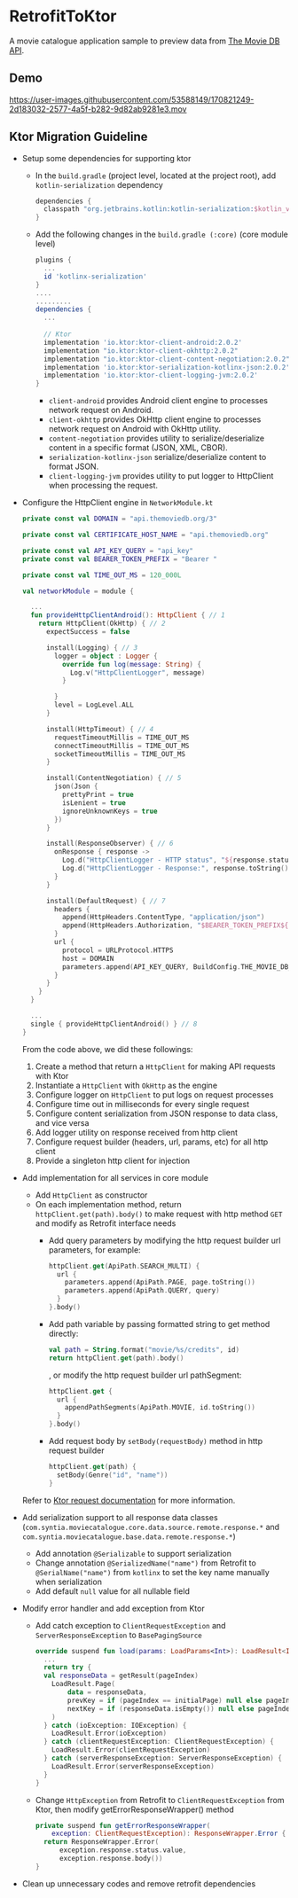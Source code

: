 # RetrofitToKtor

A movie catalogue application sample to preview data from [The Movie DB API](https://www.themoviedb.org/). 

## Demo

https://user-images.githubusercontent.com/53588149/170821249-2d183032-2577-4a5f-b282-9d82ab9281e3.mov

## Ktor Migration Guideline

+ Setup some dependencies for supporting ktor
  + In the `build.gradle` (project level, located at the project root), add `kotlin-serialization` dependency

    ```gradle
    dependencies {
      classpath "org.jetbrains.kotlin:kotlin-serialization:$kotlin_version"
    }
    ```

  + Add the following changes in the `build.gradle (:core)` (core module level)

    ```gradle
    plugins {
      ...
      id 'kotlinx-serialization'
    }
    ....
    .........
    dependencies {
      ...
      
      // Ktor
      implementation 'io.ktor:ktor-client-android:2.0.2'
      implementation "io.ktor:ktor-client-okhttp:2.0.2"
      implementation "io.ktor:ktor-client-content-negotiation:2.0.2"
      implementation 'io.ktor:ktor-serialization-kotlinx-json:2.0.2'
      implementation 'io.ktor:ktor-client-logging-jvm:2.0.2'
    }
    ```

    + `client-android` provides Android client engine to processes network request on Android.
    + `client-okhttp` provides OkHttp client engine to processes network request on Android with OkHttp utility.
    + `content-negotiation` provides utility to serialize/deserialize content in a specific format (JSON, XML, CBOR).
    + `serialization-kotlinx-json` serialize/deserialize content to format JSON.
    + `client-logging-jvm` provides utility to put logger to HttpClient when processing the request.

+ Configure the HttpClient engine in `NetworkModule.kt`

  ```kotlin
  private const val DOMAIN = "api.themoviedb.org/3"

  private const val CERTIFICATE_HOST_NAME = "api.themoviedb.org"

  private const val API_KEY_QUERY = "api_key"
  private const val BEARER_TOKEN_PREFIX = "Bearer "

  private const val TIME_OUT_MS = 120_000L

  val networkModule = module {

    ...
    fun provideHttpClientAndroid(): HttpClient { // 1
      return HttpClient(OkHttp) { // 2
        expectSuccess = false

        install(Logging) { // 3
          logger = object : Logger {
            override fun log(message: String) {
              Log.v("HttpClientLogger", message)
            }

          }
          level = LogLevel.ALL
        }

        install(HttpTimeout) { // 4
          requestTimeoutMillis = TIME_OUT_MS
          connectTimeoutMillis = TIME_OUT_MS
          socketTimeoutMillis = TIME_OUT_MS
        }

        install(ContentNegotiation) { // 5
          json(Json {
            prettyPrint = true
            isLenient = true
            ignoreUnknownKeys = true
          })
        }

        install(ResponseObserver) { // 6
          onResponse { response ->
            Log.d("HttpClientLogger - HTTP status", "${response.status.value}")
            Log.d("HttpClientLogger - Response:", response.toString())
          }
        }

        install(DefaultRequest) { // 7
          headers {
            append(HttpHeaders.ContentType, "application/json")
            append(HttpHeaders.Authorization, "$BEARER_TOKEN_PREFIX${BuildConfig.THE_MOVIE_DB_ACCESS_TOKEN}")
          }
          url {
            protocol = URLProtocol.HTTPS
            host = DOMAIN
            parameters.append(API_KEY_QUERY, BuildConfig.THE_MOVIE_DB_API_KEY)
          }
        }
      }
    }

    ...
    single { provideHttpClientAndroid() } // 8
  }
  ```

  From the code above, we did these followings:
    1. Create a method that return a `HttpClient` for making API requests with Ktor
    2. Instantiate a `HttpClient` with `OkHttp` as the engine
    3. Configure logger on `HttpClient` to put logs on request processes
    4. Configure time out in milliseconds for every single request
    5. Configure content serialization from JSON response to data class, and vice versa
    6. Add logger utility on response received from http client
    7. Configure request builder (headers, url, params, etc) for all http client
    8. Provide a singleton http client for injection

+ Add implementation for all services in core module
  + Add `HttpClient` as constructor
  + On each implementation method, return `httpClient.get(path).body()` to make request with http method `GET` and modify as Retrofit interface needs
    + Add query parameters by modifying the http request builder url parameters, for example:
      ```kotlin
      httpClient.get(ApiPath.SEARCH_MULTI) {
        url {
          parameters.append(ApiPath.PAGE, page.toString())
          parameters.append(ApiPath.QUERY, query)
        }
      }.body()
      ```

    + Add path variable by passing formatted string to get method directly:
      ```kotlin
      val path = String.format("movie/%s/credits", id)
      return httpClient.get(path).body()
      ```
      , or modify the http request builder url pathSegment:
      ```kotlin
      httpClient.get {
        url {
          appendPathSegments(ApiPath.MOVIE, id.toString())
        }
      }.body()
      ```
      
    + Add request body by `setBody(requestBody)` method in http request builder
      ```kotlin
      httpClient.get(path) {
        setBody(Genre("id", "name"))
      }
      ```
      
  Refer to [Ktor request documentation](https://ktor.io/docs/request.html) for more information.

+ Add serialization support to all response data classes (`com.syntia.moviecatalogue.core.data.source.remote.response.*` and `com.syntia.moviecatalogue.base.data.remote.response.*`)
  + Add annotation `@Serializable` to support serialization
  + Change annotation `@SerializedName("name")` from Retrofit to `@SerialName("name")` from `kotlinx` to set the key name manually when serialization
  + Add default `null` value for all nullable field

+ Modify error handler and add exception from Ktor
  + Add catch exception to `ClientRequestException` and `ServerResponseException` to `BasePagingSource`

    ```kotlin
    override suspend fun load(params: LoadParams<Int>): LoadResult<Int, U> {
      ...
      return try {
      val responseData = getResult(pageIndex)
        LoadResult.Page(
            data = responseData,
            prevKey = if (pageIndex == initialPage) null else pageIndex - 1,
            nextKey = if (responseData.isEmpty()) null else pageIndex + 1
        )
      } catch (ioException: IOException) {
        LoadResult.Error(ioException)
      } catch (clientRequestException: ClientRequestException) {
        LoadResult.Error(clientRequestException)
      } catch (serverResponseException: ServerResponseException) {
        LoadResult.Error(serverResponseException)
      }
    }
    ```
    
  + Change `HttpException` from Retrofit to `ClientRequestException` from Ktor, then modify getErrorResponseWrapper() method
    ```kotlin
    private suspend fun getErrorResponseWrapper(
        exception: ClientRequestException): ResponseWrapper.Error {
      return ResponseWrapper.Error(
          exception.response.status.value,
          exception.response.body())
    }
    ```

+ Clean up unnecessary codes and remove retrofit dependencies
